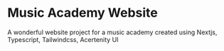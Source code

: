 # Music Academy Website

A wonderful website project for a music academy created using Nextjs, Typescript, Tailwindcss, Acertenity UI
